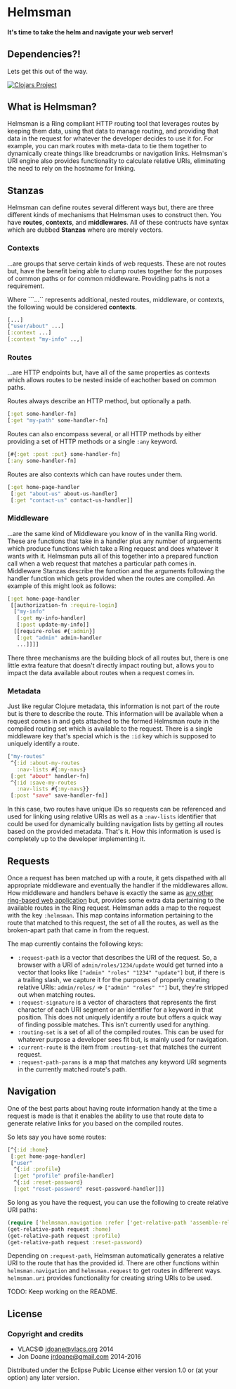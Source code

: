 # Helmsman
#### It's time to take the helm and navigate your web server!

## Dependencies?!
Lets get this out of the way.

[![Clojars Project](https://img.shields.io/clojars/v/org.vlacs/helmsman.svg)](https://clojars.org/org.vlacs/helmsman)

## What is Helmsman?
Helmsman is a Ring compliant HTTP routing tool that leverages routes by keeping
them data, using that data to manage routing, and providing that data in the
request for whatever the developer decides to use it for. For example, you can mark
routes with meta-data to tie them together to dynamically create things like
breadcrumbs or navigation links. Helmsman's URI engine also provides
functionality to calculate relative URIs, eliminating the need to rely on the
hostname for linking.

## Stanzas
Helmsman can define routes several different ways but, there are three different
kinds of mechanisms that Helmsman uses to construct then. You have **routes**,
**contexts**, and **middlewares**. All of these contructs have syntax which are
dubbed **Stanzas** where are merely vectors.

### Contexts
...are groups that serve certain kinds of web requests. These are not
routes but, have the benefit being able to clump routes together for the
purposes of common paths or for common middleware. Providing paths is not
a requirement.

Where ```...`` represents additional, nested routes, middleware, or contexts,
the following would be considered **contexts**.
```clojure
[...]
["user/about" ...]
[:context ...]
[:context "my-info" ..,]
```

### Routes
...are HTTP endpoints but, have all of the same properties as contexts which
allows routes to be nested inside of eachother based on common paths.

Routes always describe an HTTP method, but optionally a path.
```clojure
[:get some-handler-fn]
[:get "my-path" some-handler-fn]
```

Routes can also encompass several, or all HTTP methods by either providing a set
of HTTP methods or a single ```:any``` keyword.
```clojure
[#{:get :post :put} some-handler-fn]
[:any some-handler-fn]
```

Routes are also contexts which can have routes under them.
```clojure
[:get home-page-handler
 [:get "about-us" about-us-handler]
 [:get "contact-us" contact-us-handler]]
```

### Middleware
...are the same kind of Middleware you know of in the vanilla Ring world. These
are functions that take in a handler plus any number of arguements which produce
functions which take a Ring request and does whatever it wants with it. Helmsman
puts all of this together into a prepared function call when a web request
that matches a particular path comes in. Middleware Stanzas describe the
function and the arguments following the handler function which gets provided
when the routes are compiled. An example of this might look as follows:

```clojure
[:get home-page-handler
 [[authorization-fn :require-login]
  ["my-info"
   [:get my-info-handler]
   [:post update-my-info]]
  [[require-roles #{:admin}]
   [:get "admin" admin-handler
   ...]]]]
```

There three mechanisms are the building block of all routes but, there is one
little extra feature that doesn't directly impact routing but, allows you to
impact the data available about routes when a request comes in.

### Metadata
Just like regular Clojure metadata, this information is not part of the route
but is there to describe the route. This information will be available when
a request comes in and gets attached to the formed Helmsman route in the
compiled routing set which is available to the request. There is a single
middleware key that's special which is the ```:id``` key which is supposed to
uniquely identify a route.

```clojure
["my-routes"
 ^{:id :about-my-routes
   :nav-lists #{:my-navs}
 [:get "about" handler-fn]
 ^{:id :save-my-routes
   :nav-lists #{:my-navs}}
 [:post "save" save-handler-fn]]
```

In this case, two routes have unique IDs so requests can be referenced and used
for linking using relative URIs as well as a ```:nav-lists``` identifier that
could be used for dynamically building navigation lists by getting all routes
based on the provided metadata. That's it. How this information is used is
completely up to the developer implementing it.

## Requests
Once a request has been matched up with a route, it gets dispathed with all
appropriate middleware and eventually the handler if the middlewares allow. How
middleware and handlers behave is exactly the same as [any other ring-based web
application](https://github.com/ring-clojure/ring/wiki/Concepts#requests) but,
provides some extra data pertaining to the available routes in the Ring
request. Helmsman adds a map to the request with the key ```:helmsman```. This
map contains information pertaining to the route that matched to this request,
the set of all the routes, as well as the broken-apart path that came in from
the request.

The map currently contains the following keys:

- ```:request-path``` is a vector that describes the URI of the request. So,
  a browser with a URI of ```admin/roles/1234/update``` would get turned into
  a vector that looks like ```["admin" "roles" "1234" "update"]``` but, if there
  is a trailing slash, we capture it for the purposes of properly creating
  relative URIs: ```admin/roles/``` => ```["admin" "roles" ""]``` but, they're
  stripped out when matching routes.
- ```:request-signature``` is a vector of characters that represents the first
  character of each URI segment or an identifier for a keyword in that position.
  This does not uniquely identify a route but offers a quick way of finding
  possible matches. This isn't currently used for anything.
- ```:routing-set``` is a set of all of the compiled routes. This can be used
  for whatever purpose a developer sees fit but, is mainly used for navigation.
- ```:current-route``` is the item from ```:routing-set``` that matches the
  current request.
- ```:request-path-params``` is a map that matches any keyword URI segments in
  the currently matched route's path.

## Navigation
One of the best parts about having route information handy at the time a request
is made is that it enables the ability to use that route data to generate relative links
for you based on the compiled routes.

So lets say you have some routes:
```clojure
[^{:id :home}
 [:get home-page-handler]
 ["user"
  ^{:id :profile}
  [:get "profile" profile-handler]
  ^{:id :reset-password}
  [:get "reset-password" reset-password-handler]]]
```

So long as you have the request, you can use the following to create
relative URI paths:
```clojure
(require ['helmsman.navigation :refer ['get-relative-path 'assemble-relative-uri]])
(get-relative-path request :home)
(get-relative-path request :profile)
(get-relative-path request :reset-password)
```

Depending on ```:request-path```, Helmsman automatically generates a relative
URI to the route that has the provided id. There are other functions within
```helmsman.navigation``` and ```helmsman.request``` to get routes in different
ways. ```helmsman.uri``` provides functionality for creating string URIs to be
used.

TODO: Keep working on the README.

## License

### Copyright and credits
 - VLACS© <jdoane@vlacs.org> 2014
 - Jon Doane <jrdoane@gmail.com> 2014-2016

Distributed under the Eclipse Public License either version 1.0 or (at
your option) any later version.
